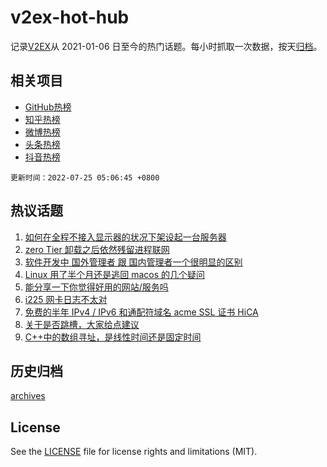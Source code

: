 # v2ex-hot-hub

 记录[V2EX](https://www.v2ex.com/)从 2021-01-06 日至今的热门话题。每小时抓取一次数据，按天[归档](archives)。
 
 ## 相关项目

- [GitHub热榜](https://github.com/lonnyzhang423/github-hot-hub)
- [知乎热榜](https://github.com/lonnyzhang423/zhihu-hot-hub)
- [微博热榜](https://github.com/lonnyzhang423/weibo-hot-hub)
- [头条热榜](https://github.com/lonnyzhang423/toutiao-hot-hub)
- [抖音热榜](https://github.com/lonnyzhang423/douyin-hot-hub)


 `更新时间：2022-07-25 05:06:45 +0800`

## 热议话题

1. [如何在全程不接入显示器的状况下架设起一台服务器](https://www.v2ex.com/t/868389)
1. [zero Tier 卸载之后依然残留进程联网](https://www.v2ex.com/t/868314)
1. [软件开发中 国外管理者 跟 国内管理者一个很明显的区别](https://www.v2ex.com/t/868301)
1. [Linux 用了半个月还是逃回 macos 的几个疑问](https://www.v2ex.com/t/868307)
1. [能分享一下你觉得好用的网站/服务吗](https://www.v2ex.com/t/868405)
1. [i225 网卡日志不太对](https://www.v2ex.com/t/868318)
1. [免费的半年 IPv4 / IPv6 和通配符域名 acme SSL 证书 HiCA](https://www.v2ex.com/t/868344)
1. [关于是否跳槽，大家给点建议](https://www.v2ex.com/t/868327)
1. [C++中的数组寻址，是线性时间还是固定时间](https://www.v2ex.com/t/868384)

## 历史归档

[archives](archives)

## License

See the [LICENSE](LICENSE) file for license rights and limitations (MIT).
